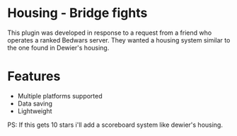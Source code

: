 # Housing - Bridge fights

This plugin was developed in response to a request from a friend who operates a ranked Bedwars server. They wanted a housing system similar to the one found in Dewier's housing.

# Features
- Multiple platforms supported
- Data saving
- Lightweight

PS: If this gets 10 stars i'll add a scoreboard system like dewier's housing.
